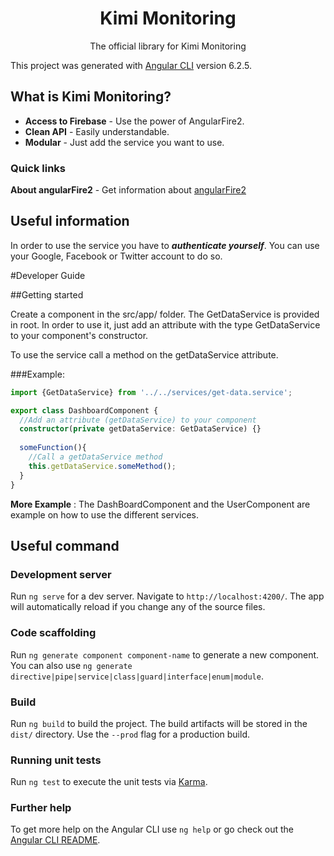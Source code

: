 <p align="center">
  <h1 align="center">Kimi Monitoring</h1>
  <p align="center">The official library for Kimi Monitoring</p>
</p>


This project was generated with [Angular CLI](https://github.com/angular/angular-cli) version 6.2.5.


## What is Kimi Monitoring?

- **Access to Firebase** - Use the power of AngularFire2.
- **Clean API** - Easily understandable.
- **Modular** - Just add the service you want to use.


### Quick links

**About angularFire2** - Get information about [angularFire2](https://github.com/angular/angularfire2)

## Useful information

In order to use the service you have to ___authenticate yourself___.
You can use your Google, Facebook or Twitter account to do so.

#Developer Guide

##Getting started

Create a component in the src/app/ folder.
The GetDataService is provided in root. In order to
use it, just add an attribute with the type GetDataService to your component's constructor.

To use the service call a method on the getDataService attribute.

###Example:
```typescript
import {GetDataService} from '../../services/get-data.service';

export class DashboardComponent {
  //Add an attribute (getDataService) to your component
  constructor(private getDataService: GetDataService) {}
  
  someFunction(){
    //Call a getDataService method
    this.getDataService.someMethod();
  }
}
```

**More Example** : The DashBoardComponent and the UserComponent are example on how to use the different services.

## Useful command
### Development server

Run `ng serve` for a dev server. Navigate to `http://localhost:4200/`. The app will automatically reload if you change any of the source files.

### Code scaffolding

Run `ng generate component component-name` to generate a new component. You can also use `ng generate directive|pipe|service|class|guard|interface|enum|module`.

### Build

Run `ng build` to build the project. The build artifacts will be stored in the `dist/` directory. Use the `--prod` flag for a production build.

### Running unit tests

Run `ng test` to execute the unit tests via [Karma](https://karma-runner.github.io).

### Further help

To get more help on the Angular CLI use `ng help` or go check out the [Angular CLI README](https://github.com/angular/angular-cli/blob/master/README.md).
